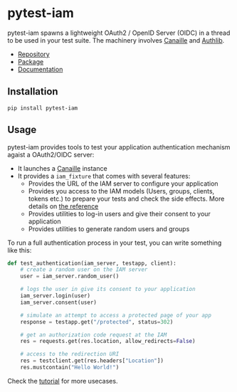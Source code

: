 pytest-iam
==========

pytest-iam spawns a lightweight OAuth2 / OpenID Server (OIDC) in a thread to be used in your test suite.
The machinery involves [Canaille](https://canaille.yaal.coop) and [Authlib](https://authlib.org).

- [Repository](https://gitlab.com/yaal-coop/pytest-iam)
- [Package](https://pypi.org/project/pytest-iam)
- [Documentation](https://pytest-iam.readthedocs.io)

Installation
------------

```console
pip install pytest-iam
```

Usage
-----

pytest-iam provides tools to test your application authentication mechanism agaist a OAuth2/OIDC server:

- It launches a [Canaille](https://canaille.yaal.coop) instance
- It provides a ``iam_fixture`` that comes with several features:
    - Provides the URL of the IAM server to configure your application
    - Provides you access to the IAM models (Users, groups, clients, tokens etc.) to prepare your tests and check the side effects.
      More details on [the reference](https://pytest-iam.readthedocs.io/en/latest/reference.html)
    - Provides utilities to log-in users and give their consent to your application
    - Provides utilities to generate random users and groups

To run a full authentication process in your test, you can write something like this:

```python
def test_authentication(iam_server, testapp, client):
    # create a random user on the IAM server
    user = iam_server.random_user()

    # logs the user in give its consent to your application
    iam_server.login(user)
    iam_server.consent(user)

    # simulate an attempt to access a protected page of your app
    response = testapp.get("/protected", status=302)

    # get an authorization code request at the IAM
    res = requests.get(res.location, allow_redirects=False)

    # access to the redirection URI
    res = testclient.get(res.headers["Location"])
    res.mustcontain("Hello World!")
```

Check the [tutorial](https://pytest-iam.readthedocs.io/en/latest/tutorial.html) for more usecases.
